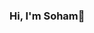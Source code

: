 ### Hi, I'm Soham👋

<!--
**Soham513/Soham513** is a ✨ _special_ ✨ repository because its `README.md` (this file) appears on your GitHub profile.

- 👩🏻‍💻 Software Engineer sharing about my journey and learnings in tech
- 👩🏻‍🎓 Studied Computer Science and Engineering at the Dy Patil International University 
- 🌷 #learninginpublic in my 
- 🌱 I’m currently learning Full-stack development
- 🔭 I’m currently working on machine-learning projects for image classification 
- 👯 I’m up to collaborating on good projects 
- 📫 How to reach me: dnyanoham@gmail.com
-->
